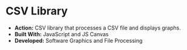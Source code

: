 # CSV Library 
* __Action:__ CSV library that processes a CSV file and displays graphs.
* __Built With:__ JavaScript and JS Canvas
* __Developed:__ Software Graphics and File Processing
